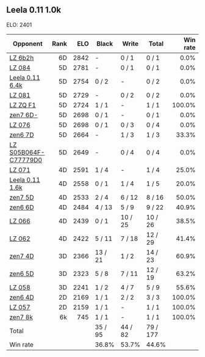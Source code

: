 ## Leela 0.11 1.0k ##

ELO: 2401

Opponent | Rank | ELO | Black | Write | Total | Win rate
---------|-----:|----:|-------|-------|-------|-------:
[LZ 6b2h](LZ%206b2h.md) | 6D | 2842 | - | 0 / 1 | 0 / 1 | 0.0%
[LZ 084](LZ%20084.md) | 5D | 2781 | - | 0 / 1 | 0 / 1 | 0.0%
[Leela 0.11 6.4k](Leela%200.11%206.4k.md) | 5D | 2754 | 0 / 2 | - | 0 / 2 | 0.0%
[LZ 081](LZ%20081.md) | 5D | 2729 | - | 0 / 2 | 0 / 2 | 0.0%
[LZ ZQ F1](LZ%20ZQ%20F1.md) | 5D | 2724 | 1 / 1 | - | 1 / 1 | 100.0%
[zen7 6D-](zen7%206D-.md) | 5D | 2698 | 0 / 1 | - | 0 / 1 | 0.0%
[LZ 076](LZ%20076.md) | 5D | 2698 | 0 / 1 | 0 / 3 | 0 / 4 | 0.0%
[zen6 7D](zen6%207D.md) | 5D | 2664 | - | 1 / 3 | 1 / 3 | 33.3%
[LZ S05B064F-C77779D0](LZ%20S05B064F-C77779D0.md) | 5D | 2649 | - | 0 / 4 | 0 / 4 | 0.0%
[LZ 071](LZ%20071.md) | 4D | 2591 | 1 / 4 | - | 1 / 4 | 25.0%
[Leela 0.11 1.6k](Leela%200.11%201.6k.md) | 4D | 2558 | 0 / 1 | 1 / 4 | 1 / 5 | 20.0%
[zen7 5D](zen7%205D.md) | 4D | 2533 | 2 / 4 | 6 / 12 | 8 / 16 | 50.0%
[zen6 6D](zen6%206D.md) | 4D | 2484 | 4 / 13 | 5 / 9 | 9 / 22 | 40.9%
[LZ 066](LZ%20066.md) | 4D | 2439 | 0 / 1 | 10 / 25 | 10 / 26 | 38.5%
[LZ 062](LZ%20062.md) | 4D | 2422 | 5 / 11 | 7 / 18 | 12 / 29 | 41.4%
[zen7 4D](zen7%204D.md) | 3D | 2366 | 13 / 21 | 1 / 2 | 14 / 23 | 60.9%
[zen6 5D](zen6%205D.md) | 3D | 2323 | 5 / 8 | 7 / 11 | 12 / 19 | 63.2%
[LZ 058](LZ%20058.md) | 3D | 2241 | 1 / 2 | 4 / 7 | 5 / 9 | 55.6%
[zen6 4D](zen6%204D.md) | 2D | 2169 | 1 / 1 | 2 / 2 | 3 / 3 | 100.0%
[LZ 057](LZ%20057.md) | 2D | 2159 | 1 / 1 | - | 1 / 1 | 100.0%
[zen7 8k](zen7%208k.md) | 6k | 745 | 1 / 1 | - | 1 / 1 | 100.0%
Total | | | 35 / 95 | 44 / 82 | 79 / 177 | 
Win rate| | | 36.8% | 53.7% | 44.6% | 
